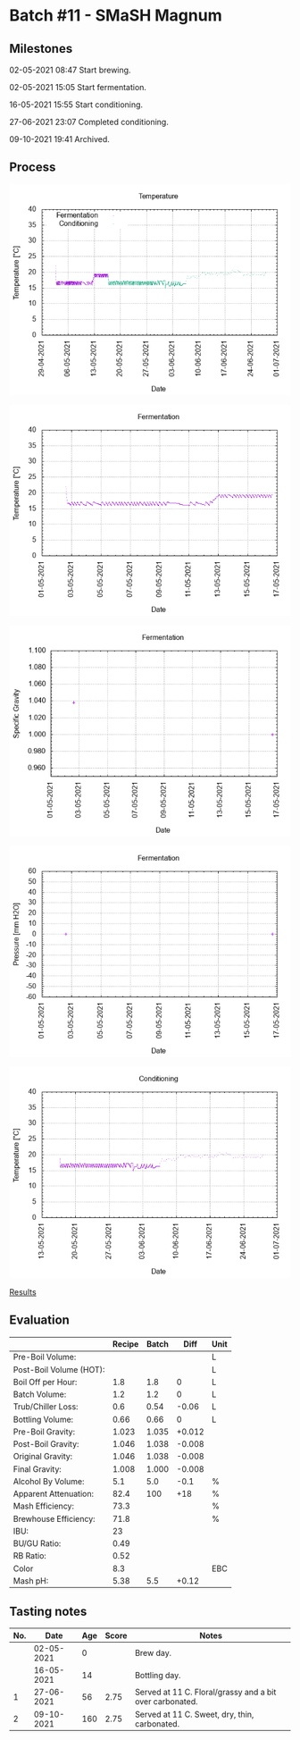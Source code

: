 # Batch #11 - SMaSH Magnum

## Milestones

02-05-2021 08:47 Start brewing.

02-05-2021 15:05 Start fermentation.

16-05-2021 15:55 Start conditioning.

27-06-2021 23:07 Completed conditioning.

09-10-2021 19:41 Archived.

## Process

![temperature](temperature.png)

![fermentation](fermentation.png)

![specific gravity](gravity.png)

![pressure](pressure.png)

![conditioning](conditioning.png)

[Results](./Batch_11_SMaSH_Magnum_results.pdf)

## Evaluation

|                         | Recipe | Batch | Diff   | Unit |
|-------------------------|--------|-------|--------|------|
| Pre-Boil Volume:        |        |       |        | L    |
| Post-Boil Volume (HOT): |        |       |        | L    |
| Boil Off per Hour:      | 1.8    | 1.8   |  0     | L    |
| Batch Volume:           | 1.2    | 1.2   |  0     | L    |
| Trub/Chiller Loss:      | 0.6    | 0.54  | -0.06  | L    |
| Bottling Volume:        | 0.66   | 0.66  |  0     | L    |
| Pre-Boil Gravity:       | 1.023  | 1.035 | +0.012 |      |
| Post-Boil Gravity:      | 1.046  | 1.038 | -0.008 |      |
| Original Gravity:       | 1.046  | 1.038 | -0.008 |      |
| Final Gravity:          | 1.008  | 1.000 | -0.008 |      |
| Alcohol By Volume:      | 5.1    | 5.0   | -0.1   | %    |
| Apparent Attenuation:   | 82.4   | 100   | +18    | %    |
| Mash Efficiency:        | 73.3   |       |        | %    |
| Brewhouse Efficiency:   | 71.8   |       |        | %    |
| IBU:                    | 23     |       |        |      |
| BU/GU Ratio:            | 0.49   |       |        |      |
| RB Ratio:               | 0.52   |       |        |      |
| Color                   | 8.3    |       |        | EBC  |
| Mash pH:                | 5.38   | 5.5   | +0.12 |      |

## Tasting notes

| No. | Date       | Age | Score | Notes |
|-----|------------|-----|-------|-------|
|     | 02-05-2021 |   0 |       | Brew day. |
|     | 16-05-2021 |  14 |       | Bottling day. |
|   1 | 27-06-2021 |  56 |  2.75 | Served at 11 C. Floral/grassy and a bit over carbonated. |
|   2 | 09-10-2021 | 160 |  2.75 | Served at 11 C. Sweet, dry, thin, carbonated. |
